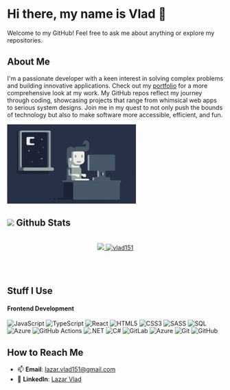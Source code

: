# Hi there, my name is Vlad 👋

Welcome to my GitHub! Feel free to ask me about anything or explore my repositories.

## About Me

I'm a passionate developer with a keen interest in solving complex problems and building innovative applications. Check out my [portfolio](https://vlad151.github.io/PortofolioApplication) for a more comprehensive look at my work. My GitHub repos reflect my journey through coding, showcasing projects that range from whimsical web apps to serious system designs. Join me in my quest to not only push the bounds of technology but also to make software more accessible, efficient, and fun.

<img alt="Night Coding" src="https://raw.githubusercontent.com/AVS1508/AVS1508/master/assets/Night-Coding.gif" />



## <img src="https://media.giphy.com/media/iY8CRBdQXODJSCERIr/giphy.gif" width="35"><b> Github Stats </b>
<br>

<div align="center">

<a href="https://github.com/vlad151/">
    <img src="https://github-readme-stats.vercel.app/api?username=vlad151&count_private=true&show_icons=true&line_height=20&title_color=7A7ADB&icon_color=2234AE&text_color=D3D3D3&bg_color=0,000000,130F40" width="450"/>
  <img src="https://github-readme-stats.vercel.app/api/top-langs?username=vlad151&show_icons=true&locale=en&layout=compact&line_height=20&title_color=7A7ADB&icon_color=2234AE&text_color=D3D3D3&bg_color=0,000000,130F40" width="375"  alt="vlad151"/>

</a>
</div>

<br>
<br>
<br>

## Stuff I Use

#### Frontend Development
![JavaScript](https://img.shields.io/badge/-JavaScript-F7DF1E?style=flat-square&logo=javascript&logoColor=black)
![TypeScript](https://img.shields.io/badge/-TypeScript-3178C6?style=flat-square&logo=typescript&logoColor=white)
![React](https://img.shields.io/badge/-React-61DAFB?style=flat-square&logo=react&logoColor=black)
![HTML5](https://img.shields.io/badge/-HTML5-E34F26?style=flat-square&logo=html5&logoColor=white)
![CSS3](https://img.shields.io/badge/-CSS3-1572B6?style=flat-square&logo=css3&logoColor=white)
![SASS](https://img.shields.io/badge/-SASS-CC6699?style=flat-square&logo=sass&logoColor=white)
![SQL](https://img.shields.io/badge/-SQL-4479A1?style=flat-square&logo=mysql&logoColor=white)
![Azure](https://img.shields.io/badge/-Azure-0078D4?style=flat-square&logo=microsoftazure&logoColor=white)
![GitHub Actions](https://img.shields.io/badge/-GitHub_Actions-2088FF?style=flat-square&logo=githubactions&logoColor=white)
![.NET](https://img.shields.io/badge/-.NET-512BD4?style=flat-square&logo=dotnet&logoColor=white)
![C#](https://img.shields.io/badge/-C%23-239120?style=flat-square&logo=csharp&logoColor=white)
![GitLab](https://img.shields.io/badge/-GitLab-FCA121?style=flat-square&logo=gitlab&logoColor=white)
![Azure](https://img.shields.io/badge/-Azure-0078D4?style=flat-square&logo=microsoftazure&logoColor=white)
![Git](https://img.shields.io/badge/-Git-F05032?style=flat-square&logo=git&logoColor=white)
![GitHub](https://img.shields.io/badge/-GitHub-181717?style=flat-square&logo=github&logoColor=white)


## How to Reach Me

- 📫 **Email**: [lazar.vlad151@gmail.com](mailto:lazar.vlad151@gmail.com)
- 🔗 **LinkedIn**: [Lazar Vlad](https://www.linkedin.com/in/lazar-vlad/)
